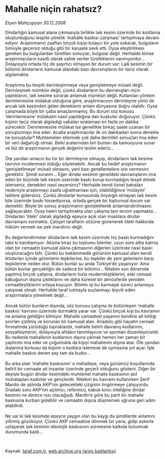 # Mahalle niçin rahatsız?

*Etyen Mahçupyan 30.12.2008*

<div class="taraf_structure_2col_1zq">
<div class="margen_n">



 <p>Dindarlığın kamusal alana çıkmasıyla birlikte laik kesim üzerinde bir kısıtlama oluşturduğunu tespite yönelik ‘mahalle baskısı çalışması’ tartışılmaya devam ediyor. Araştırmanın zaafları birçok kişiyi kolaycı bir yola sokarak, bulguların tümüyle geçersiz olduğu gibi bir kanaate sevk etti. Oysa eleştirilmesi gereken bu bulgulardan türetilen sonuçlar, bulgular değil. Herhalde kimse araştırmacıların kasıtlı olarak sahte veriler türettiklerini sanmıyordur... Dolayısıyla ortada hiç de şaşırtıcı olmayan bir durum var: Laik kesimin bir bölümü dindarların kamusal alandaki bazı davranışlarını bir taciz olarak algılamakta. <br/><br/>Araştırma bu tespiti derinleştirmeye veya genişletmeye müsait değil. Derinleşmek mümkün değil, çünkü dindarların bu davranışları niçin yaptıklarını, laik kesime sorarak anlamak mümkün değil. Kullanılan yöntem derinlemesine mülakat olduğuna göre, araştırmacının derinleşme yönü de ancak laik kesimden gelen deneklerin anlam dünyasına doğru olabilir. Oysa çalışmada böyle bir çaba amaçlanmamış. Bu durum söz konusu ‘derinlemesine’ mülakatın nasıl yapıldığına dair kuşkular doğuruyor. Çünkü kişinin taciz olarak algıladığı vakaları sıralaması en fazla on dakika sürecektir. Derinlemesine mülakat ise genellikle birkaç saate uzanan bir soruşturmayı ima eder. Acaba araştırmacılar ilk on dakikadan sonra denekle ne konuştular? Muhtemelen ellerinde çok daha derinlikli sonuçları ima eden bir veri dağarcığı olmalı. Belki aralarından biri bunları da kamuoyuna sunar ve biz de araştırmanın gerçek değerini teslim ederiz... <br/><br/>Öte yandan amacın bu tür bir derinleşme olmayıp, dindarların laik kesime tavrının incelenmesi olduğu söylenebilir. Ancak bu hedef araştırmanın ‘genişletilmeye’ müsait olmasını, yani bazı genellemelere izin vermesini gerektirir. Şimdi soralım... Eğer dindar kesimin geneldeki davranışlarını ima eden bir biçimde laik kesim üzerinde baskı kurup kurmadığını tespit etmek isterseniz, denekleri nasıl seçersiniz? Herhalde kendi öznel bakışları nedeniyle araştırmayı zaafa uğratmaması için, olabildiğince ‘mülayim’ laiklere gidersiniz. Çünkü dindarlar konusunda önyargılı olmayan laik kesim bile üzerinde baskı hissediyorsa, ortada gerçek bir toplumsal durum var demektir. Böyle bir sonuç araştırmanın genişletilerek anlamlandırılmasını sağlayacaktır. Oysa halen tartışılmakta olan çalışma tam tersini yapmakta... Dindarları ‘öteki’ olarak algıladığı epeyce açık olan insanlara dindar davranışını sormakta. Çatışan tarafların sözüne güvenerek öteki hakkında hüküm vermek ise pek inandırıcı değil. <br/><br/>Bu değerlendirmeler dindarların laik kesim üzerinde hiç baskı kurmadığını tabii ki kanıtlamıyor. Aksine biraz bu toplumu bilenler, uzun süre altta kalmış olan bir cemaatin kamusal alana çıkmasının diğerleri üzerinde nasıl baskı oluşturacağını bilir. Çünkü bu beklenmedik görünüm kamusal alanı kendi iktidarları içinde görenlerin tepkilerine, bu tepkiler de yeni gelenlerin karşı tepkilerine neden olur. Bütün bunlar şu anda Türkiye’de yaşanıyor. Ama bütün bunlar gerçekliğin de sadece bir bölümü... Nitekim son dönemde yapılmış birçok çalışma, dindarların hızla modernleştiklerini, eski cemaat kabuğunun dışına çıktıklarını ve daha küresel bir atmosferde yeniden cemaatleştiklerini ortaya koyuyor. Bilimin işi bu karmaşık süreci anlamaya çalışmak olmalı. Herhalde taraf tutmayla suçlanmayı teşvik eden araştırmalara yönelmek değil... <br/><br/>Ancak bütün bunların dışında, söz konusu çalışma ile bütünleşen ‘mahalle baskısı’ kavramı üzerinde durmakta yarar var. Çünkü birçok kişi bu kavramın ne anlama geldiğini bilmiyor. Mahalle cemaatsel yaşamın kendine ait kıldığı sınırları çizilmiş ve korunan bir kamusal alan. Anadolu gibi hayatın cemaat formatında yürüdüğü topraklarda, mahalle belirli davranış kodlarının, sosyalleşmenin, dolayısıyla ahlakın tanımlayıcısı ve spontan düzenleyicisidir. Bu nedenle mahallenin kodlarının dışına çıkmak hemen her zaman bir yaptırımı ima eder ve çoğunlukla da kişiyi mahallenin dışına atar. Öte yandan dışlanma korkusu da kişinin o kodlara istemese de uymasına yol açar. İşte mahalle baskısı denen şey tam da budur... <br/><br/>Bu arka plan ‘mahalle baskısının’ o mahalleye, veya günümüz koşullarında belirli bir cemaate ait insanlar üzerinde geçerli olduğunu gösterir. Diğer bir deyişle bugün dindar kesimdeki muhtemel mahalle baskısının asıl muhatapları kadınlar ve gençlerdir. Nitekim bu kavramı kullanırken Şerif Mardin de aslında AKP’nin gelecekteki çizgisini öngörmeye çalışıyordu. Oradaki soru AKP’nin açılımcı, reformcu, kabuk kırıcı niteliğine dindar kesimin ne derece razı olacağıydı. Mardin’e göre bu parti bir mahalle baskısına kurban gidebilir ve cemaatin dışına düşmemek uğruna geri adım atabilirdi. <br/><br/>Ne var ki laik kesimde epeyce yaygın olan bu kaygı da şimdilerde anlamını yitirmiş gözüküyor. Çünkü AKP cemaatine dönmek bir yana, gidip askerle uzlaşarak laik kesimin ideolojik baskısının sürmesine katkıda bulunmak durumunda kaldı...</p>

<br/>


<div id="taraf_not">
</div>

</div>


</div>

Kaynak: [taraf.com.tr](http://taraf.com.tr:80/makale/3336.htm), [web.archive.org (arşiv bağlantısı)](http://web.archive.org/web/20090121195456/http://taraf.com.tr:80/makale/3336.htm)
